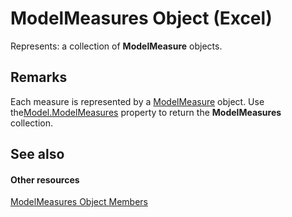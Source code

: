 
# ModelMeasures Object (Excel)

Represents: a collection of  **ModelMeasure** objects.


## Remarks

Each measure is represented by a [ModelMeasure](0df4620a-e250-a68e-7000-6959cde08f3e.md) object. Use the[Model.ModelMeasures](b92f52fc-7c11-accc-bf3a-ba62c87daf71.md) property to return the **ModelMeasures** collection.


## See also


#### Other resources


[ModelMeasures Object Members](10475bee-fae3-7248-b904-d3f58f478969.md)
